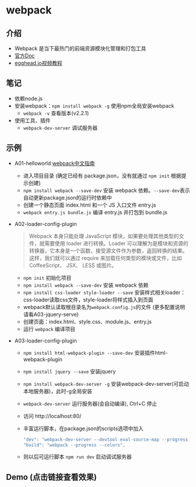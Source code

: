 # webpack

## 介绍

- Webpack 是当下最热门的前端资源模块化管理和打包工具
- [官方Doc](https://webpack.js.org/guides/get-started/)
- [egghead.io视频教程](https://egghead.io/courses/using-webpack-for-production-javascript-applications)

## 笔记

- 依赖node.js
- 安装webpack：`npm install webpack -g` 使用npm全局安装webpack
    - `webpack -v` 查看版本(v2.2.1)
- 使用工具、插件
    - `webpack-dev-server` 调试服务器

## 示例

- A01-helloworld [webpack中文指南](http://webpackdoc.com/index.html)
    - 进入项目目录 (确定已经有 package.json，没有就通过 `npm init` 根据提示创建)
    - `npm install webpack --save-dev` 安装 webpack 依赖。`--save-dev`表示自动更新package.json的运行时依赖中
    - 创建一个静态页面 index.html 和一个 JS 入口文件 entry.js
    - `webpack entry.js bundle.js` 编译 entry.js 并打包到 bundle.js
- A02-loader-config-plugin
    > Webpack 本身只能处理 JavaScript 模块，如果要处理其他类型的文件，就需要使用 loader 进行转换。Loader 可以理解为是模块和资源的转换器，它本身是一个函数，接受源文件作为参数，返回转换的结果。这样，我们就可以通过 require 来加载任何类型的模块或文件，比如 CoffeeScript、 JSX、 LESS 或图片。

    - `npm init` 初始化项目
    - `npm install webpack --save-dev` 安装 webpack 依赖
    - `npm install css-loader style-loader --save` 安装样式相关loader：css-loader读取css文件，style-loader将样式插入到页面
    - webpack默认读取根目录名为`webpack.config.js`的文件 (更多配置说明请看A03-jquery-serve)
    - 创建页面：index.html、style.css、module.js、entry.js
    - 运行 `webpack` 编译项目
- A03-loader-config-plugin
    - `npm install html-webpack-plugin --save-dev` 安装插件html-webpack-plugin
    - `npm install jquery --save` 安装jquery
    - `npm install webpack-dev-server -g` 安装webpack-dev-server(可启动本地服务器)，此时-g全局安装
    - `webpack-dev-server` 运行服务器(会自动编译), Ctrl+C 停止
    - 访问 http://localhost:80/
    - 丰富运行脚本，在package.json的scripts选项中加入

        ```js
	    "dev": "webpack-dev-server --devtool eval-source-map --progress --colors --hot --inline --content-base ./dist",
        "build": "webpack --progress --colors",
        ```
    - 则以后可运行脚本 `npm run dev` 启动调试服务器

## Demo (点击链接查看效果)
